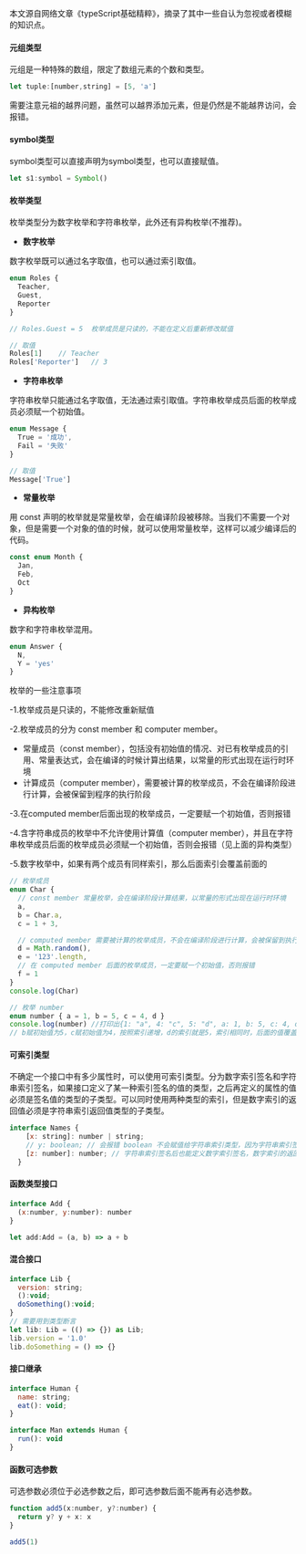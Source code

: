 本文源自网络文章《typeScript基础精粹》，摘录了其中一些自认为忽视或者模糊的知识点。

#### 元组类型

元组是一种特殊的数组，限定了数组元素的个数和类型。
```javascript
let tuple:[number,string] = [5, 'a']
```
需要注意元祖的越界问题，虽然可以越界添加元素，但是仍然是不能越界访问，会报错。

#### symbol类型
symbol类型可以直接声明为symbol类型，也可以直接赋值。
```javascript
let s1:symbol = Symbol()
```

#### 枚举类型

枚举类型分为数字枚举和字符串枚举，此外还有异构枚举(不推荐)。

- **数字枚举**

数字枚举既可以通过名字取值，也可以通过索引取值。
```javascript
enum Roles {
  Teacher,
  Guest,
  Reporter
}

// Roles.Guest = 5  枚举成员是只读的，不能在定义后重新修改赋值

// 取值
Roles[1]    // Teacher
Roles['Reporter']   // 3
```

- **字符串枚举**

字符串枚举只能通过名字取值，无法通过索引取值。字符串枚举成员后面的枚举成员必须赋一个初始值。
```javascript
enum Message {
  True = '成功',
  Fail = '失败'
}

// 取值
Message['True']
```

- **常量枚举**

用 const 声明的枚举就是常量枚举，会在编译阶段被移除。当我们不需要一个对象，但是需要一个对象的值的时候，就可以使用常量枚举，这样可以减少编译后的代码。
```javascript
const enum Month {
  Jan,
  Feb,
  Oct
}
```

- **异构枚举**

数字和字符串枚举混用。
```javascript
enum Answer {
  N,
  Y = 'yes'
}
```

枚举的一些注意事项

-1.枚举成员是只读的，不能修改重新赋值

-2.枚举成员的分为 const member 和 computer member。
  - 常量成员（const member），包括没有初始值的情况、对已有枚举成员的引用、常量表达式，会在编译的时候计算出结果，以常量的形式出现在运行时环境
  - 计算成员（computer member），需要被计算的枚举成员，不会在编译阶段进行计算，会被保留到程序的执行阶段

-3.在computed member后面出现的枚举成员，一定要赋一个初始值，否则报错

-4.含字符串成员的枚举中不允许使用计算值（computer member），并且在字符串枚举成员后面的枚举成员必须赋一个初始值，否则会报错（见上面的异构类型）

-5.数字枚举中，如果有两个成员有同样索引，那么后面索引会覆盖前面的
```javascript
// 枚举成员
enum Char {
  // const member 常量枚举，会在编译阶段计算结果，以常量的形式出现在运行时环境
  a,
  b = Char.a,
  c = 1 + 3,

  // computed member 需要被计算的枚举成员，不会在编译阶段进行计算，会被保留到执行阶段
  d = Math.random(),
  e = '123'.length,
  // 在 computed member 后面的枚举成员，一定要赋一个初始值，否则报错
  f = 1
}
console.log(Char)

// 枚举 number
enum number { a = 1, b = 5, c = 4, d }
console.log(number) //打印出{1: "a", 4: "c", 5: "d", a: 1, b: 5, c: 4, d: 5}
// b赋初始值为5，c赋初始值为4，按照索引递增，d的索引就是5，索引相同时，后面的值覆盖前面的，所以5对应的 value 就是d
```

#### 可索引类型
不确定一个接口中有多少属性时，可以使用可索引类型。分为数字索引签名和字符串索引签名，如果接口定义了某一种索引签名的值的类型，之后再定义的属性的值必须是签名值的类型的子类型。可以同时使用两种类型的索引，但是数字索引的返回值必须是字符串索引返回值类型的子类型。
```javascript
interface Names {
    [x: string]: number | string;
    // y: boolean; // 会报错 boolean 不会赋值给字符串索引类型，因为字符串索引签名的类型是 number | string，所以之后再定义的属性必须是签名值类型的子类型
    [z: number]: number; // 字符串索引签名后也能定义数字索引签名，数字索引的返回值必须是字符串索引返回值类型的子类型
  }
```

#### 函数类型接口
```javascript
interface Add {
  (x:number, y:number): number
}

let add:Add = (a, b) => a + b
```

#### 混合接口
```javascript
interface Lib {
  version: string;
  ():void;
  doSomething():void;
}
// 需要用到类型断言
let lib: Lib = (() => {}) as Lib;
lib.version = '1.0'
lib.doSomething = () => {}
```

#### 接口继承
```javascript
interface Human {
  name: string;
  eat(): void;
}

interface Man extends Human {
  run(): void
}
```

#### 函数可选参数
可选参数必须位于必选参数之后，即可选参数后面不能再有必选参数。
```javascript
function add5(x:number, y?:number) {
  return y? y + x: x
}

add5(1)
```

















